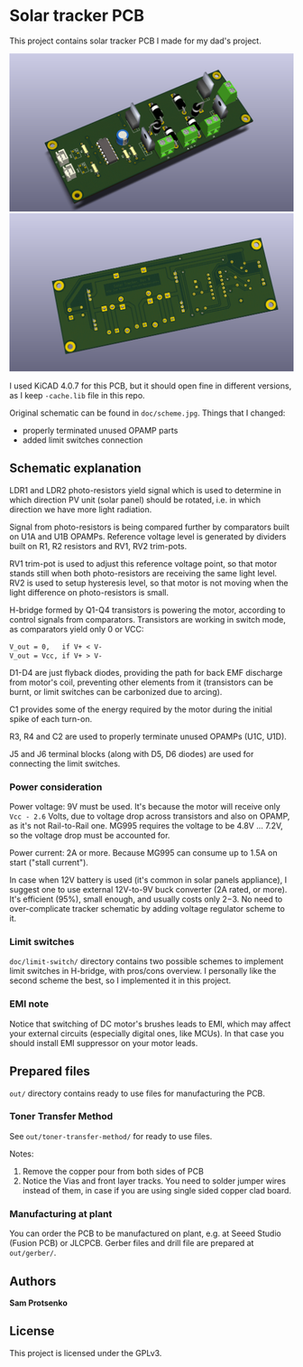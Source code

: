 # Solar tracker PCB

This project contains solar tracker PCB I made for my dad's project.

![Image](doc/screenshots/3d-model-front.png?raw=true "3D Model, Front View")
![Image](doc/screenshots/3d-model-bottom.png?raw=true "3D Mode, Bottom View")

I used KiCAD 4.0.7 for this PCB, but it should open fine in different versions,
as I keep `-cache.lib` file in this repo.

Original schematic can be found in `doc/scheme.jpg`. Things that I changed:
* properly terminated unused OPAMP parts
* added limit switches connection

## Schematic explanation

LDR1 and LDR2 photo-resistors yield signal which is used to determine in which
direction PV unit (solar panel) should be rotated, i.e. in which direction
we have more light radiation.

Signal from photo-resistors is being compared further by comparators built on
U1A and U1B OPAMPs. Reference voltage level is generated by dividers built on
R1, R2 resistors and RV1, RV2 trim-pots.

RV1 trim-pot is used to adjust this reference voltage point, so that motor
stands still when both photo-resistors are receiving the same light level.
RV2 is used to setup hysteresis level, so that motor is not moving when the
light difference on photo-resistors is small.

H-bridge formed by Q1-Q4 transistors is powering the motor, according to control
signals from comparators. Transistors are working in switch mode, as comparators
yield only 0 or VCC:

    V_out = 0,   if V+ < V-
    V_out = Vcc, if V+ > V-

D1-D4 are just flyback diodes, providing the path for back EMF discharge from
motor's coil, preventing other elements from it (transistors can be burnt, or
limit switches can be carbonized due to arcing).

C1 provides some of the energy required by the motor during the initial spike of
each turn-on.

R3, R4 and C2 are used to properly terminate unused OPAMPs (U1C, U1D).

J5 and J6 terminal blocks (along with D5, D6 diodes) are used for connecting the
limit switches.

### Power consideration

Power voltage: 9V must be used. It's because the motor will receive only
`Vcc - 2.6` Volts, due to voltage drop across transistors and also on OPAMP,
as it's not Rail-to-Rail one. MG995 requires the voltage to be 4.8V ... 7.2V,
so the voltage drop must be accounted for.

Power current: 2A or more. Because MG995 can consume up to 1.5A on start
("stall current").

In case when 12V battery is used (it's common in solar panels appliance),
I suggest one to use external 12V-to-9V buck converter (2A rated, or more). It's
efficient (95%), small enough, and usually costs only $2-$3. No need to
over-complicate tracker schematic by adding voltage regulator scheme to it.

### Limit switches

`doc/limit-switch/` directory contains two possible schemes to implement limit
switches in H-bridge, with pros/cons overview. I personally like the second
scheme the best, so I implemented it in this project.

### EMI note

Notice that switching of DC motor's brushes leads to EMI, which may affect your
external circuits (especially digital ones, like MCUs). In that case you should
install EMI suppressor on your motor leads.

## Prepared files

`out/` directory contains ready to use files for manufacturing the PCB.

### Toner Transfer Method

See `out/toner-transfer-method/` for ready to use files.

Notes:
1. Remove the copper pour from both sides of PCB
2. Notice the Vias and front layer tracks. You need to solder jumper wires
   instead of them, in case if you are using single sided copper clad board.

### Manufacturing at plant

You can order the PCB to be manufactured on plant, e.g. at Seeed Studio (Fusion
PCB) or JLCPCB. Gerber files and drill file are prepared at `out/gerber/`.

## Authors

**Sam Protsenko**

## License

This project is licensed under the GPLv3.
